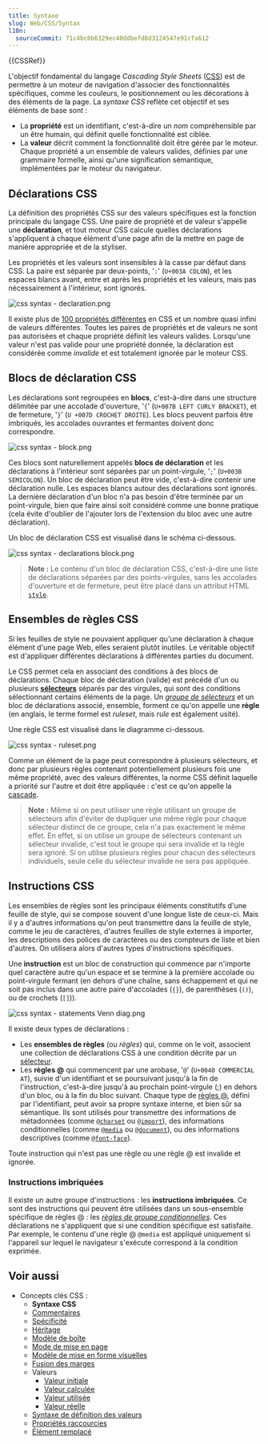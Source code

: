 ```yaml
---
title: Syntaxe
slug: Web/CSS/Syntax
l10n:
  sourceCommit: 71c4bc0b6329ec40ddbefd8d3124547e91cfa612
---
```

{{CSSRef}}

L'objectif fondamental du langage <i lang="en">Cascading Style Sheets</i> ([CSS](/fr/docs/Web/CSS)) est de permettre à un moteur de navigation d'associer des fonctionnalités spécifiques, comme les couleurs, le positionnement ou les décorations à des éléments de la page. La _syntaxe CSS_ reflète cet objectif et ses éléments de base sont&nbsp;:

- La **propriété** est un identifiant, c'est-à-dire un _nom_ compréhensible par un être humain, qui définit quelle fonctionnalité est ciblée.
- La **valeur** décrit comment la fonctionnalité doit être gérée par le moteur. Chaque propriété a un ensemble de valeurs valides, définies par une grammaire formelle, ainsi qu'une signification sémantique, implémentées par le moteur du navigateur.

## Déclarations CSS

La définition des propriétés CSS sur des valeurs spécifiques est la fonction principale du langage CSS. Une paire de propriété et de valeur s'appelle une **déclaration**, et tout moteur CSS calcule quelles déclarations s'appliquent à chaque élément d'une page afin de la mettre en page de manière appropriée et de la styliser.

Les propriétés et les valeurs sont insensibles à la casse par défaut dans CSS. La paire est séparée par deux-points, '`:`' (`U+003A COLON`), et les espaces blancs avant, entre et après les propriétés et les valeurs, mais pas nécessairement à l'intérieur, sont ignorés.

![css syntax - declaration.png](css_syntax_-_declaration.png)

Il existe plus de [100 propriétés différentes](/fr/docs/Web/CSS/Reference) en CSS et un nombre quasi infini de valeurs différentes. Toutes les paires de propriétés et de valeurs ne sont pas autorisées et chaque propriété définit les valeurs valides. Lorsqu'une valeur n'est pas valide pour une propriété donnée, la déclaration est considérée comme _invalide_ et est totalement ignorée par le moteur CSS.

## Blocs de déclaration CSS

Les déclarations sont regroupées en **blocs**, c'est-à-dire dans une structure délimitée par une accolade d'ouverture, '`{`' (`U+007B LEFT CURLY BRACKET`), et de fermeture, '`}`' (`U +007D CROCHET DROITE`). Les blocs peuvent parfois être imbriqués, les accolades ouvrantes et fermantes doivent donc correspondre.

![css syntax - block.png](css_syntax_-_block.png)

Ces blocs sont naturellement appelés **blocs de déclaration** et les déclarations à l'intérieur sont séparées par un point-virgule, '`;`' (`U+003B SEMICOLON`). Un bloc de déclaration peut être vide, c'est-à-dire contenir une déclaration nulle. Les espaces blancs autour des déclarations sont ignorés. La dernière déclaration d'un bloc n'a pas besoin d'être terminée par un point-virgule, bien que faire ainsi soit considéré comme une bonne pratique (cela évite d'oublier de l'ajouter lors de l'extension du bloc avec une autre déclaration).

Un bloc de déclaration CSS est visualisé dans le schéma ci-dessous.

![css syntax - declarations block.png](declaration-block.png)

> **Note :** Le contenu d'un bloc de déclaration CSS, c'est-à-dire une liste de déclarations séparées par des points-virgules, sans les accolades d'ouverture et de fermeture, peut être placé dans un attribut HTML [`style`](/fr/docs/Web/HTML/Global_attributes#attr-style).

## Ensembles de règles CSS

Si les feuilles de style ne pouvaient appliquer qu'une déclaration à chaque élément d'une page Web, elles seraient plutôt inutiles. Le véritable objectif est d'appliquer différentes déclarations à différentes parties du document.

Le CSS permet cela en associant des conditions à des blocs de déclarations. Chaque bloc de déclaration (valide) est précédé d'un ou plusieurs [**sélecteurs**](/fr/docs/Web/CSS/CSS_Selectors) séparés par des virgules, qui sont des conditions sélectionnant certains éléments de la page. Un [<i lang="en">groupe de sélecteurs</i>](/fr/docs/Web/CSS/Selector_list) et un bloc de déclarations associé, ensemble, forment ce qu'on appelle une **règle** (en anglais, le terme formel est <i lang="en">ruleset</i>, mais <i lang="en">rule</i> est également usité).

Une règle CSS est visualisé dans le diagramme ci-dessous.

![css syntax - ruleset.png](ruleset.png)

Comme un élément de la page peut correspondre à plusieurs sélecteurs, et donc par plusieurs règles contenant potentiellement plusieurs fois une même propriété, avec des valeurs différentes, la norme CSS définit laquelle a priorité sur l'autre et doit être appliquée&nbsp;: c'est ce qu'on appelle la [cascade](/fr/docs/Learn/CSS/Building_blocks/Cascade_and_inheritance).

> **Note :** Même si on peut utiliser une règle utilisant un groupe de sélecteurs afin d'éviter de dupliquer une même règle pour chaque sélecteur distinct de ce groupe, cela n'a pas exactement le même effet. En effet, si on utilise un groupe de sélecteurs contenant un sélecteur invalide, c'est tout le groupe qui sera invalide et la règle sera ignoré. Si on utilise plusieurs règles pour chacun des sélecteurs individuels, seule celle du sélecteur invalide ne sera pas appliquée.

## Instructions CSS

Les ensembles de règles sont les principaux éléments constitutifs d'une feuille de style, qui se compose souvent d'une longue liste de ceux-ci. Mais il y a d'autres informations qu'on peut transmettre dans la feuille de style, comme le jeu de caractères, d'autres feuilles de style externes à importer, les descriptions des polices de caractères ou des compteurs de liste et bien d'autres. On utilisera alors d'autres types d'instructions spécifiques.

Une **instruction** est un bloc de construction qui commence par n'importe quel caractère autre qu'un espace et se termine à la première accolade ou point-virgule fermant (en dehors d'une chaîne, sans échappement et qui ne soit pas inclus dans une autre paire d'accolades (`{}`), de parenthèses (`()`), ou de crochets (`[]`)).

![css syntax - statements Venn diag.png](css_syntax_-_statements_venn_diag.png)

Il existe deux types de déclarations&nbsp;:

- Les **ensembles de règles** (ou _règles_) qui, comme on le voit, associent une collection de déclarations CSS à une condition décrite par un [sélecteur](/fr/docs/Web/CSS/CSS_Selectors).
- Les **règles @** qui commencent par une arobase, '`@`' (`U+0040 COMMERCIAL AT`), suivie d'un identifiant et se poursuivant jusqu'à la fin de l'instruction, c'est-à-dire jusqu'à au prochain point-virgule (;) en dehors d'un bloc, ou à la fin du bloc suivant. Chaque type de [règles @](/fr/docs/Web/CSS/At-rule), défini par l'identifiant, peut avoir sa propre syntaxe interne, et bien sûr sa sémantique. Ils sont utilisés pour transmettre des informations de métadonnées (comme [`@charset`](/fr/docs/Web/CSS/@charset) ou [`@import`](/fr/docs/Web/CSS/@import)), des informations conditionnelles (comme [`@media`](/fr/docs/Web/CSS/@media) ou [`@document`](/fr/docs/Web/CSS/@document)), ou des informations descriptives (comme [`@font-face`](/fr/docs/Web/CSS/@font-face)).

Toute instruction qui n'est pas une règle ou une règle @ est invalide et ignorée.

### Instructions imbriquées

Il existe un autre groupe d'instructions&nbsp;: les **instructions imbriquées**. Ce sont des instructions qui peuvent être utilisées dans un sous-ensemble spécifique de règles @&nbsp;: les _[règles de groupe conditionnelles](/fr/docs/Web/CSS/At-rule#les_règles_de_groupe_conditionnelles)_. Ces déclarations ne s'appliquent que si une condition spécifique est satisfaite. Par exemple, le contenu d'une règle @ `@media` est appliqué uniquement si l'appareil sur lequel le navigateur s'exécute correspond à la condition exprimée.

## Voir aussi

- Concepts clés CSS&nbsp;:
  - **Syntaxe CSS**
  - [Commentaires](/fr/docs/Web/CSS/Comments)
  - [Spécificité](/fr/docs/Web/CSS/Specificity)
  - [Héritage](/fr/docs/Web/CSS/inheritance)
  - [Modèle de boîte](/fr/docs/Web/CSS/CSS_Box_Model/Introduction_to_the_CSS_box_model)
  - [Mode de mise en page](/fr/docs/Web/CSS/Layout_mode)
  - [Modèle de mise en forme visuelles](/fr/docs/Web/CSS/Visual_formatting_model)
  - [Fusion des marges](/fr/docs/Web/CSS/CSS_Box_Model/Mastering_margin_collapsing)
  - Valeurs
    - [Valeur initiale](/fr/docs/Web/CSS/initial_value)
    - [Valeur calculée](/fr/docs/Web/CSS/computed_value)
    - [Valeur utilisée](/fr/docs/Web/CSS/used_value)
    - [Valeur réelle](/fr/docs/Web/CSS/actual_value)
  - [Syntaxe de définition des valeurs](/fr/docs/Web/CSS/Value_definition_syntax)
  - [Propriétés raccourcies](/fr/docs/Web/CSS/Shorthand_properties)
  - [Élément remplacé](/fr/docs/Web/CSS/Replaced_element)
